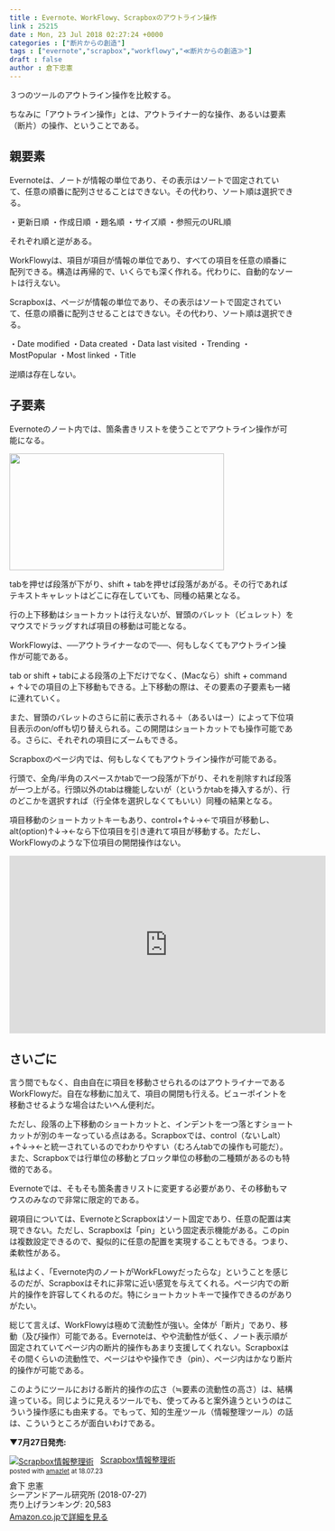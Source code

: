 ```yaml
---
title : Evernote、WorkFlowy、Scrapboxのアウトライン操作
link : 25215
date : Mon, 23 Jul 2018 02:27:24 +0000
categories : ["断片からの創造"]
tags : ["evernote","scrapbox","workflowy","≪断片からの創造≫"]
draft : false
author : 倉下忠憲
---
```


３つのツールのアウトライン操作を比較する。

ちなみに「アウトライン操作」とは、アウトライナー的な操作、あるいは要素（断片）の操作、ということである。

<h2>親要素</h2>

Evernoteは、ノートが情報の単位であり、その表示はソートで固定されていて、任意の順番に配列させることはできない。その代わり、ソート順は選択できる。

・更新日順
・作成日順
・題名順
・サイズ順
・参照元のURL順

それぞれ順と逆がある。

WorkFlowyは、項目が項目が情報の単位であり、すべての項目を任意の順番に配列できる。構造は再帰的で、いくらでも深く作れる。代わりに、自動的なソートは行えない。

Scrapboxは、ページが情報の単位であり、その表示はソートで固定されていて、任意の順番に配列させることはできない。その代わり、ソート順は選択できる。

・Date modified
・Data created
・Data last visited
・Trending
・MostPopular
・Most linked
・Title

逆順は存在しない。

<h2>子要素</h2>

Evernoteのノート内では、箇条書きリストを使うことでアウトライン操作が可能になる。

<a href="https://rashita.net/blog/?attachment_id=25216" rel="attachment wp-att-25216"><img src="https://rashita.net/blog/wp-content/uploads/2018/07/screenshot-22.png" alt="" width="380" height="207" class="alignnone size-full wp-image-25216" /></a>

tabを押せば段落が下がり、shift + tabを押せば段落があがる。その行であればテキストキャレットはどこに存在していても、同種の結果となる。

行の上下移動はショートカットは行えないが、冒頭のバレット（ビュレット）をマウスでドラッグすれば項目の移動は可能となる。

WorkFlowyは、──アウトライナーなので──、何もしなくてもアウトライン操作が可能である。

tab or shift + tabによる段落の上下だけでなく、(Macなら）shift + command + ↑↓での項目の上下移動もできる。上下移動の際は、その要素の子要素も一緒に連れていく。

また、冒頭のバレットのさらに前に表示される＋（あるいはー）によって下位項目表示のon/offも切り替えられる。この開閉はショートカットでも操作可能である。さらに、それぞれの項目にズームもできる。

Scrapboxのページ内では、何もしなくてもアウトライン操作が可能である。

行頭で、全角/半角のスペースかtabで一つ段落が下がり、それを削除すれば段落が一つ上がる。行頭以外のtabは機能しないが（というかtabを挿入するが）、行のどこかを選択すれば（行全体を選択しなくてもいい）同種の結果となる。

項目移動のショートカットキーもあり、control+↑↓→←で項目が移動し、alt(option)↑↓→←なら下位項目を引き連れて項目が移動する。ただし、WorkFlowyのような下位項目の開閉操作はない。

<iframe width="560" height="315" src="https://www.youtube.com/embed/jqLtvYyla1w" frameborder="0" allow="autoplay; encrypted-media" allowfullscreen></iframe>

<h2>さいごに</h2>

言う間でもなく、自由自在に項目を移動させられるのはアウトライナーであるWorkFlowyだ。自在な移動に加えて、項目の開閉も行える。ビューポイントを移動させるような場合はたいへん便利だ。

ただし、段落の上下移動のショートカットと、インデントを一つ落とすショートカットが別のキーなっている点はある。Scrapboxでは、control（ないしalt）+↑↓→←と統一されているのでわかりやすい（むろんtabでの操作も可能だ）。また、Scrapboxでは行単位の移動とブロック単位の移動の二種類があるのも特徴的である。

Evernoteでは、そもそも箇条書きリストに変更する必要があり、その移動もマウスのみなので非常に限定的である。

親項目については、EvernoteとScrapboxはソート固定であり、任意の配置は実現できない。ただし、Scrapboxは「pin」という固定表示機能がある。このpinは複数設定できるので、擬似的に任意の配置を実現することもできる。つまり、柔軟性がある。

私はよく、「Evernote内のノートがWorkFLowyだったらな」ということを感じるのだが、Scrapboxはそれに非常に近い感覚を与えてくれる。ページ内での断片的操作を許容してくれるのだ。特にショートカットキーで操作できるのがありがたい。

総じて言えば、WorkFlowyは極めて流動性が強い。全体が「断片」であり、移動（及び操作）可能である。Evernoteは、やや流動性が低く、ノート表示順が固定されていてページ内の断片的操作もあまり支援してくれない。Scrapboxはその間くらいの流動性で、ページはやや操作でき（pin）、ページ内はかなり断片的操作が可能である。

このようにツールにおける断片的操作の広さ（≒要素の流動性の高さ）は、結構違っている。同じように見えるツールでも、使ってみると案外違うというのはこういう操作感にも由来する。でもって、知的生産ツール（情報整理ツール）の話は、こういうところが面白いわけである。

<strong>▼7月27日発売:</strong>

<div class="amazlet-box" style="margin-bottom:0px;"><div class="amazlet-image" style="float:left;margin:0px 12px 1px 0px;"><a href="http://www.amazon.co.jp/exec/obidos/ASIN/4863542526/rashita1000-22/ref=nosim/" name="amazletlink" target="_blank"><img src="https://images-fe.ssl-images-amazon.com/images/I/51L7tTg9PML._SL160_.jpg" alt="Scrapbox情報整理術" style="border: none;" /></a></div><div class="amazlet-info" style="line-height:120%; margin-bottom: 10px"><div class="amazlet-name" style="margin-bottom:10px;line-height:120%"><a href="http://www.amazon.co.jp/exec/obidos/ASIN/4863542526/rashita1000-22/ref=nosim/" name="amazletlink" target="_blank">Scrapbox情報整理術</a><div class="amazlet-powered-date" style="font-size:80%;margin-top:5px;line-height:120%">posted with <a href="http://www.amazlet.com/" title="amazlet" target="_blank">amazlet</a> at 18.07.23</div></div><div class="amazlet-detail">倉下 忠憲 <br />シーアンドアール研究所 (2018-07-27)<br />売り上げランキング: 20,583<br /></div><div class="amazlet-sub-info" style="float: left;"><div class="amazlet-link" style="margin-top: 5px"><a href="http://www.amazon.co.jp/exec/obidos/ASIN/4863542526/rashita1000-22/ref=nosim/" name="amazletlink" target="_blank">Amazon.co.jpで詳細を見る</a></div></div></div><div class="amazlet-footer" style="clear: left"></div></div>

